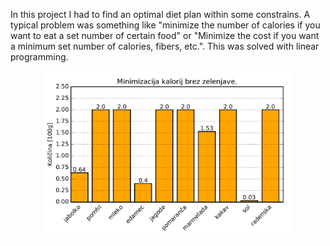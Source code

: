 In this project I had to find an optimal diet plan within some constrains.
A typical problem was something like "minimize the number of calories if you want to eat a set number of certain food" or
"Minimize the cost if you want a minimum set number of calories, fibers, etc.". This was solved with linear programming.

<div style="text-align: center;">
    <img src="teaser.png" alt="Example diet" width="400"/>
</div>

